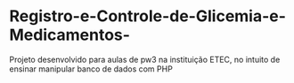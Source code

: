 # Registro-e-Controle-de-Glicemia-e-Medicamentos-
Projeto desenvolvido para aulas de pw3 na instituição ETEC, no intuito de ensinar manipular banco de dados com PHP
